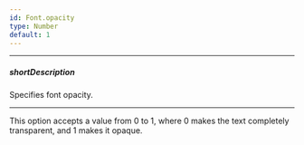 ```yaml
---
id: Font.opacity
type: Number
default: 1
---
```

---
##### shortDescription
Specifies font opacity.

---
This option accepts a value from 0 to 1, where 0 makes the text completely transparent, and 1 makes it opaque.